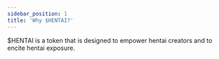 ```yaml
---
sidebar_position: 1
title: 'Why $HENTAI?'
---
```


$HENTAI is a token that is designed to empower hentai creators and to encite hentai exposure. 